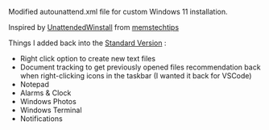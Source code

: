 Modified autounattend.xml file for custom Windows 11 installation.

Inspired by [UnattendedWinstall](https://github.com/memstechtips/UnattendedWinstall) from [memstechtips](https://github.com/memstechtips)

Things I added back into the [Standard Version](https://github.com/memstechtips/UnattendedWinstall/blob/main/Standard/autounattend.xml) :

- Right click option to create new text files 
- Document tracking to get previously opened files recommendation back when right-clicking icons in the taskbar (I wanted it back for VSCode)
- Notepad
- Alarms & Clock
- Windows Photos
- Windows Terminal
- Notifications
